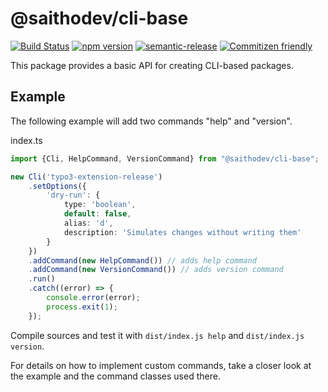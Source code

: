# @saithodev/cli-base

[![Build Status](https://travis-ci.com/saitho/node-cli-base.svg?branch=master)](https://travis-ci.com/saitho/node-cli-base)
[![npm version](https://img.shields.io/npm/v/@saithodev/cli-base.svg)](https://www.npmjs.com/package/@saithodev/cli-base)
[![semantic-release](https://img.shields.io/badge/%20%20%F0%9F%93%A6%F0%9F%9A%80-semantic--release-e10079.svg)](https://github.com/semantic-release/semantic-release)
[![Commitizen friendly](https://img.shields.io/badge/commitizen-friendly-brightgreen.svg)](http://commitizen.github.io/cz-cli/)

This package provides a basic API for creating CLI-based packages.

## Example

The following example will add two commands "help" and "version".

index.ts
```typescript
import {Cli, HelpCommand, VersionCommand} from "@saithodev/cli-base";

new Cli('typo3-extension-release')
    .setOptions({
        'dry-run': {
            type: 'boolean',
            default: false,
            alias: 'd',
            description: 'Simulates changes without writing them'
        }
    })
    .addCommand(new HelpCommand()) // adds help command
    .addCommand(new VersionCommand()) // adds version command
    .run()
    .catch((error) => {
        console.error(error);
        process.exit(1);
    });
```

Compile sources and test it with `dist/index.js help` and `dist/index.js version`.

For details on how to implement custom commands, take a closer look at the example and the command classes used there.